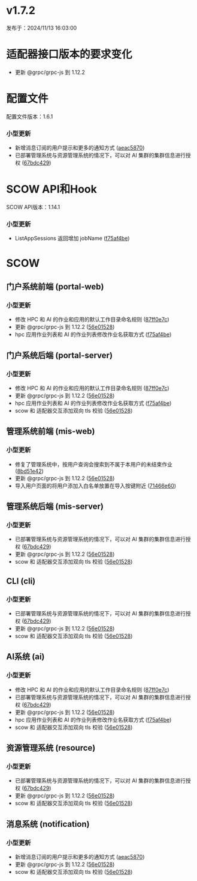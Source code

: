 # v1.7.2

发布于：2024/11/13 16:03:00

# 适配器接口版本的要求变化

- 更新 @grpc/grpc-js 到 1.12.2


# 配置文件

配置文件版本：1.6.1

### 小型更新
- 新增消息订阅的用户提示和更多的通知方式 ([aeac5870](https://github.com/PKUHPC/SCOW/commit/aeac5870de6185247277f49195f57d51495ff1d5))
- 已部署管理系统与资源管理系统的情况下，可以对 AI 集群的集群信息进行授权 ([67bdc429](https://github.com/PKUHPC/SCOW/commit/67bdc42908513a516689b361e0c23a675dad2f4f))


# SCOW API和Hook

SCOW API版本：1.14.1

### 小型更新
- ListAppSessions 返回增加 jobName ([f75af4be](https://github.com/PKUHPC/SCOW/commit/f75af4be0b0577455a1048254e8d037b34ad702b))


# SCOW

## 门户系统前端 (portal-web) 

### 小型更新
- 修改 HPC 和 AI 的作业和应用的默认工作目录命名规则 ([87ff0e7c](https://github.com/PKUHPC/SCOW/commit/87ff0e7ceb9c5d51516925533e0eaa3120d1b774))
- 更新 @grpc/grpc-js 到 1.12.2 ([56e01528](https://github.com/PKUHPC/SCOW/commit/56e01528c6b130a85bdc25d10684cdbac65bbd03))
- hpc 应用作业列表和 AI 的作业列表修改作业名获取方式 ([f75af4be](https://github.com/PKUHPC/SCOW/commit/f75af4be0b0577455a1048254e8d037b34ad702b))

## 门户系统后端 (portal-server) 

### 小型更新
- 修改 HPC 和 AI 的作业和应用的默认工作目录命名规则 ([87ff0e7c](https://github.com/PKUHPC/SCOW/commit/87ff0e7ceb9c5d51516925533e0eaa3120d1b774))
- 更新 @grpc/grpc-js 到 1.12.2 ([56e01528](https://github.com/PKUHPC/SCOW/commit/56e01528c6b130a85bdc25d10684cdbac65bbd03))
- hpc 应用作业列表和 AI 的作业列表修改作业名获取方式 ([f75af4be](https://github.com/PKUHPC/SCOW/commit/f75af4be0b0577455a1048254e8d037b34ad702b))
- scow 和 适配器交互添加双向 tls 校验 ([56e01528](https://github.com/PKUHPC/SCOW/commit/56e01528c6b130a85bdc25d10684cdbac65bbd03))

## 管理系统前端 (mis-web) 

### 小型更新
- 修复了管理系统中，按用户查询会搜索到不属于本用户的未结束作业 ([8bd51e42](https://github.com/PKUHPC/SCOW/commit/8bd51e4255183c28b771c59284479691bd03dfb6))
- 更新 @grpc/grpc-js 到 1.12.2 ([56e01528](https://github.com/PKUHPC/SCOW/commit/56e01528c6b130a85bdc25d10684cdbac65bbd03))
- 导入用户页面的将用户添加入白名单放置在导入按键附近 ([71466e60](https://github.com/PKUHPC/SCOW/commit/71466e608d0128022e023d1d5eec024758350766))

## 管理系统后端 (mis-server) 

### 小型更新
- 已部署管理系统与资源管理系统的情况下，可以对 AI 集群的集群信息进行授权 ([67bdc429](https://github.com/PKUHPC/SCOW/commit/67bdc42908513a516689b361e0c23a675dad2f4f))
- 更新 @grpc/grpc-js 到 1.12.2 ([56e01528](https://github.com/PKUHPC/SCOW/commit/56e01528c6b130a85bdc25d10684cdbac65bbd03))
- scow 和 适配器交互添加双向 tls 校验 ([56e01528](https://github.com/PKUHPC/SCOW/commit/56e01528c6b130a85bdc25d10684cdbac65bbd03))

## CLI (cli) 

### 小型更新
- 已部署管理系统与资源管理系统的情况下，可以对 AI 集群的集群信息进行授权 ([67bdc429](https://github.com/PKUHPC/SCOW/commit/67bdc42908513a516689b361e0c23a675dad2f4f))
- 更新 @grpc/grpc-js 到 1.12.2 ([56e01528](https://github.com/PKUHPC/SCOW/commit/56e01528c6b130a85bdc25d10684cdbac65bbd03))
- scow 和 适配器交互添加双向 tls 校验 ([56e01528](https://github.com/PKUHPC/SCOW/commit/56e01528c6b130a85bdc25d10684cdbac65bbd03))

## AI系统 (ai) 

### 小型更新
- 修改 HPC 和 AI 的作业和应用的默认工作目录命名规则 ([87ff0e7c](https://github.com/PKUHPC/SCOW/commit/87ff0e7ceb9c5d51516925533e0eaa3120d1b774))
- 已部署管理系统与资源管理系统的情况下，可以对 AI 集群的集群信息进行授权 ([67bdc429](https://github.com/PKUHPC/SCOW/commit/67bdc42908513a516689b361e0c23a675dad2f4f))
- 更新 @grpc/grpc-js 到 1.12.2 ([56e01528](https://github.com/PKUHPC/SCOW/commit/56e01528c6b130a85bdc25d10684cdbac65bbd03))
- hpc 应用作业列表和 AI 的作业列表修改作业名获取方式 ([f75af4be](https://github.com/PKUHPC/SCOW/commit/f75af4be0b0577455a1048254e8d037b34ad702b))
- scow 和 适配器交互添加双向 tls 校验 ([56e01528](https://github.com/PKUHPC/SCOW/commit/56e01528c6b130a85bdc25d10684cdbac65bbd03))

## 资源管理系统 (resource) 

### 小型更新
- 已部署管理系统与资源管理系统的情况下，可以对 AI 集群的集群信息进行授权 ([67bdc429](https://github.com/PKUHPC/SCOW/commit/67bdc42908513a516689b361e0c23a675dad2f4f))
- 更新 @grpc/grpc-js 到 1.12.2 ([56e01528](https://github.com/PKUHPC/SCOW/commit/56e01528c6b130a85bdc25d10684cdbac65bbd03))
- scow 和 适配器交互添加双向 tls 校验 ([56e01528](https://github.com/PKUHPC/SCOW/commit/56e01528c6b130a85bdc25d10684cdbac65bbd03))

## 消息系统 (notification) 

### 小型更新
- 新增消息订阅的用户提示和更多的通知方式 ([aeac5870](https://github.com/PKUHPC/SCOW/commit/aeac5870de6185247277f49195f57d51495ff1d5))
- 更新 @grpc/grpc-js 到 1.12.2 ([56e01528](https://github.com/PKUHPC/SCOW/commit/56e01528c6b130a85bdc25d10684cdbac65bbd03))
- scow 和 适配器交互添加双向 tls 校验 ([56e01528](https://github.com/PKUHPC/SCOW/commit/56e01528c6b130a85bdc25d10684cdbac65bbd03))


